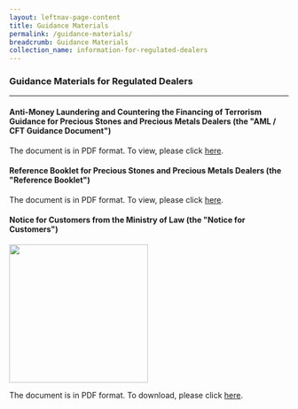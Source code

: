 ```yaml
---
layout: leftnav-page-content
title: Guidance Materials
permalink: /guidance-materials/
breadcrumb: Guidance Materials
collection_name: information-for-regulated-dealers
---
```


### Guidance Materials for Regulated Dealers
---

#### Anti-Money Laundering and Countering the Financing of Terrorism Guidance for Precious Stones and Precious Metals Dealers (the "**AML / CFT Guidance Document**")

The document is in PDF format. To view, please click [here](URL1).

#### Reference Booklet for Precious Stones and Precious Metals Dealers (the "**Reference Booklet**")

The document is in PDF format. To view, please click [here](URL1).

#### Notice for Customers from the Ministry of Law (the "**Notice for Customers**")

<a href="https://github.com/isomerpages/mlaw-acd/raw/staging/images/Notice%20for%20Customers%20-%20PSPM%20Act.pdf"><img src="https://github.com/isomerpages/mlaw-acd/raw/staging/images/Notice%20for%20Customers%20-%20PSPM%20Act.png" width="250px"></a>

The document is in PDF format. To download, please click [here](/images/Notice%20for%20Customers%20-%20PSPM%20Act.pdf).
